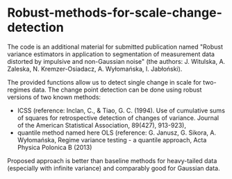 # Robust-methods-for-scale-change-detection
The code is an additional material for submitted publication named "Robust variance estimators in application  to segmentation of measurement data distorted by impulsive and non-Gaussian noise" (the authors: J. Witulska, A. Zaleska, N. Kremzer-Osiadacz, A. Wyłomańska, I. Jabłoński).


The provided functions allow us to detect single change in scale for two-regimes data. The change point detection can be done using robust versions of two known methods:
- ICSS (reference: Inclan, C., & Tiao, G. C. (1994). Use of cumulative sums of squares for retrospective detection of changes of variance. Journal of the American Statistical Association, 89(427), 913-923),
- quantile method named here OLS (reference: G. Janusz, G. Sikora, A. Wyłomańska,  Regime variance testing - a quantile approach, Acta Physica Polonica B (2013)


Proposed approach is better than baseline methods for heavy-tailed data (especially with infinite variance) and comparably good for Gaussian data.
